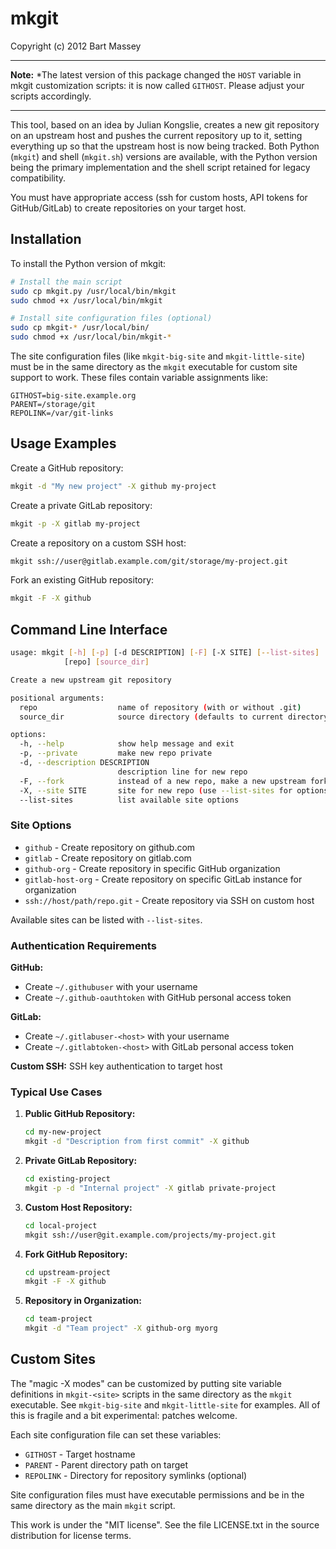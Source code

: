 # mkgit
Copyright (c) 2012 Bart Massey

---

**Note:** *The latest version of this package changed the
`HOST` variable in mkgit customization scripts: it is now
called `GITHOST`. Please adjust your scripts accordingly.

---

This tool, based on an idea by Julian Kongslie, creates a
new git repository on an upstream host and pushes the
current repository up to it, setting everything up so that
the upstream host is now being tracked. Both Python (`mkgit`)
and shell (`mkgit.sh`) versions are available, with the Python
version being the primary implementation and the shell script
retained for legacy compatibility.

You must have appropriate access (ssh for custom hosts, API tokens
for GitHub/GitLab) to create repositories on your target host.

## Installation

To install the Python version of mkgit:

```bash
# Install the main script
sudo cp mkgit.py /usr/local/bin/mkgit
sudo chmod +x /usr/local/bin/mkgit

# Install site configuration files (optional)
sudo cp mkgit-* /usr/local/bin/
sudo chmod +x /usr/local/bin/mkgit-*
```

The site configuration files (like `mkgit-big-site` and `mkgit-little-site`) 
must be in the same directory as the `mkgit` executable for custom
site support to work. These files contain variable assignments like:

```
GITHOST=big-site.example.org
PARENT=/storage/git
REPOLINK=/var/git-links
```

## Usage Examples

Create a GitHub repository:
```bash
mkgit -d "My new project" -X github my-project
```

Create a private GitLab repository:
```bash
mkgit -p -X gitlab my-project
```

Create a repository on a custom SSH host:
```bash
mkgit ssh://user@gitlab.example.com/git/storage/my-project.git
```

Fork an existing GitHub repository:
```bash
mkgit -F -X github
```

## Command Line Interface

```bash
usage: mkgit [-h] [-p] [-d DESCRIPTION] [-F] [-X SITE] [--list-sites]
            [repo] [source_dir]

Create a new upstream git repository

positional arguments:
  repo                  name of repository (with or without .git)
  source_dir            source directory (defaults to current directory)

options:
  -h, --help            show help message and exit
  -p, --private         make new repo private
  -d, --description DESCRIPTION
                        description line for new repo
  -F, --fork            instead of a new repo, make a new upstream fork
  -X, --site SITE       site for new repo (use --list-sites for options)
  --list-sites          list available site options
```

### Site Options

- `github` - Create repository on github.com
- `gitlab` - Create repository on gitlab.com
- `github-org` - Create repository in specific GitHub organization
- `gitlab-host-org` - Create repository on specific GitLab instance for organization
- `ssh://host/path/repo.git` - Create repository via SSH on custom host

Available sites can be listed with `--list-sites`.

### Authentication Requirements

**GitHub:** 
- Create `~/.githubuser` with your username
- Create `~/.github-oauthtoken` with GitHub personal access token

**GitLab:**
- Create `~/.gitlabuser-<host>` with your username
- Create `~/.gitlabtoken-<host>` with GitLab personal access token

**Custom SSH:** SSH key authentication to target host

### Typical Use Cases

1. **Public GitHub Repository:**
   ```bash
   cd my-new-project
   mkgit -d "Description from first commit" -X github
   ```

2. **Private GitLab Repository:**
   ```bash
   cd existing-project
   mkgit -p -d "Internal project" -X gitlab private-project
   ```

3. **Custom Host Repository:**
   ```bash
   cd local-project
   mkgit ssh://user@git.example.com/projects/my-project.git
   ```

4. **Fork GitHub Repository:**
   ```bash
   cd upstream-project
   mkgit -F -X github
   ```

5. **Repository in Organization:**
   ```bash
   cd team-project
   mkgit -d "Team project" -X github-org myorg
   ```

## Custom Sites

The "magic -X modes" can be customized by putting site variable
definitions in `mkgit-<site>` scripts in the same directory as
the `mkgit` executable. See `mkgit-big-site` and `mkgit-little-site` for
examples. All of this is fragile and a bit experimental:
patches welcome.

Each site configuration file can set these variables:
- `GITHOST` - Target hostname
- `PARENT` - Parent directory path on target
- `REPOLINK` - Directory for repository symlinks (optional)

Site configuration files must have executable permissions and be in the same
directory as the main `mkgit` script.

This work is under the "MIT license". See the file LICENSE.txt
in the source distribution for license terms.